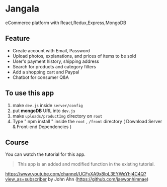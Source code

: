 # Jangala

eCommerce platform with React,Redux,Express,MongoDB

## Feature

- Create account with Email, Password
- Upload photos, explanations, and prices of items to be sold
- User's payment history, shipping address
- Search for products and category filters
- Add a shopping cart and Paypal
- Chatbot for consumer Q&A

## To use this app

1. make `dev.js` inside `server/config`
2. put **mongoDB** URL into `dev.js`
3. make `uploads/productImg` directory on `root`
4. Type " npm install " inside the `root` , `/front` directory ( Download Server & Front-end Dependencies )

## Course

You can watch the tutorial for this app.

> This app is an added and modified function in the existing tutorial.

https://www.youtube.com/channel/UCFyXA9x8lpL3EYWeYhj4C4Q?view_as=subscriber
by John Ahn (https://github.com/jaewonhimnae)
